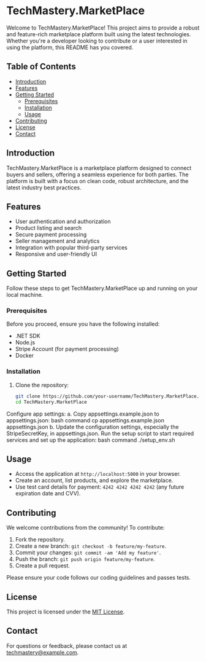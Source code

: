 # TechMastery.MarketPlace

Welcome to TechMastery.MarketPlace! This project aims to provide a robust and feature-rich marketplace platform built using the latest technologies. Whether you're a developer looking to contribute or a user interested in using the platform, this README has you covered.

## Table of Contents

- [Introduction](#introduction)
- [Features](#features)
- [Getting Started](#getting-started)
  - [Prerequisites](#prerequisites)
  - [Installation](#installation)
  - [Usage](#usage)
- [Contributing](#contributing)
- [License](#license)
- [Contact](#contact)

## Introduction

TechMastery.MarketPlace is a marketplace platform designed to connect buyers and sellers, offering a seamless experience for both parties. The platform is built with a focus on clean code, robust architecture, and the latest industry best practices.

## Features

- User authentication and authorization
- Product listing and search
- Secure payment processing
- Seller management and analytics
- Integration with popular third-party services
- Responsive and user-friendly UI

## Getting Started

Follow these steps to get TechMastery.MarketPlace up and running on your local machine.

### Prerequisites

Before you proceed, ensure you have the following installed:

- .NET SDK
- Node.js
- Stripe Account (for payment processing)
- Docker

### Installation

1. Clone the repository:
   ```bash
   git clone https://github.com/your-username/TechMastery.MarketPlace.git
   cd TechMastery.MarketPlace
Configure app settings:
a. Copy appsettings.example.json to appsettings.json:
bash command
cp appsettings.example.json appsettings.json
b. Update the configuration settings, especially the StripeSecretKey, in appsettings.json.
Run the setup script to start required services and set up the application:
bash command
 ./setup_env.sh


## Usage
- Access the application at `http://localhost:5000` in your browser.
- Create an account, list products, and explore the marketplace.
- Use test card details for payment: `4242 4242 4242 4242` (any future expiration date and CVV).

## Contributing
We welcome contributions from the community! To contribute:
1. Fork the repository.
2. Create a new branch: `git checkout -b feature/my-feature`.
3. Commit your changes: `git commit -am 'Add my feature'`.
4. Push the branch: `git push origin feature/my-feature`.
5. Create a pull request.

Please ensure your code follows our coding guidelines and passes tests.

## License
This project is licensed under the [MIT License](LICENSE).

## Contact
For questions or feedback, please contact us at techmastery@example.com.
   
